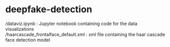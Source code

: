 # deepfake-detection

/dataviz.ipynb : Jupyter notebook containing code for the data visualizations <br>
/haarcascade_frontalface_default.xml : xml file containing the haar cascade face detection model

